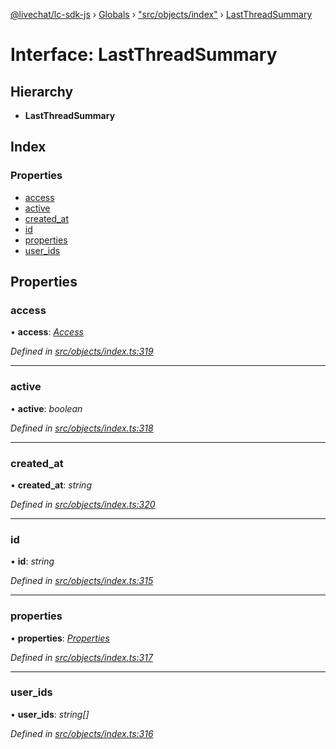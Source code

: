 [@livechat/lc-sdk-js](../README.md) › [Globals](../globals.md) › ["src/objects/index"](../modules/_src_objects_index_.md) › [LastThreadSummary](_src_objects_index_.lastthreadsummary.md)

# Interface: LastThreadSummary

## Hierarchy

* **LastThreadSummary**

## Index

### Properties

* [access](_src_objects_index_.lastthreadsummary.md#access)
* [active](_src_objects_index_.lastthreadsummary.md#active)
* [created_at](_src_objects_index_.lastthreadsummary.md#created_at)
* [id](_src_objects_index_.lastthreadsummary.md#id)
* [properties](_src_objects_index_.lastthreadsummary.md#properties)
* [user_ids](_src_objects_index_.lastthreadsummary.md#user_ids)

## Properties

###  access

• **access**: *[Access](_src_objects_index_.access.md)*

*Defined in [src/objects/index.ts:319](https://github.com/livechat/lc-sdk-js/blob/21d7a55/src/objects/index.ts#L319)*

___

###  active

• **active**: *boolean*

*Defined in [src/objects/index.ts:318](https://github.com/livechat/lc-sdk-js/blob/21d7a55/src/objects/index.ts#L318)*

___

###  created_at

• **created_at**: *string*

*Defined in [src/objects/index.ts:320](https://github.com/livechat/lc-sdk-js/blob/21d7a55/src/objects/index.ts#L320)*

___

###  id

• **id**: *string*

*Defined in [src/objects/index.ts:315](https://github.com/livechat/lc-sdk-js/blob/21d7a55/src/objects/index.ts#L315)*

___

###  properties

• **properties**: *[Properties](_src_objects_index_.properties.md)*

*Defined in [src/objects/index.ts:317](https://github.com/livechat/lc-sdk-js/blob/21d7a55/src/objects/index.ts#L317)*

___

###  user_ids

• **user_ids**: *string[]*

*Defined in [src/objects/index.ts:316](https://github.com/livechat/lc-sdk-js/blob/21d7a55/src/objects/index.ts#L316)*
